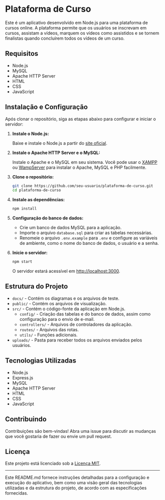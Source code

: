 
# Plataforma de Curso

Este é um aplicativo desenvolvido em Node.js para uma plataforma de cursos online. A plataforma permite que os usuários se inscrevam em cursos, assistam a vídeos, marquem os vídeos como assistidos e se tornem finalistas quando concluírem todos os vídeos de um curso.

## Requisitos

- Node.js
- MySQL
- Apache HTTP Server
- HTML
- CSS
- JavaScript

## Instalação e Configuração

Após clonar o repositório, siga as etapas abaixo para configurar e iniciar o servidor:

1. **Instale o Node.js:**

   Baixe e instale o Node.js a partir do [site oficial](https://nodejs.org/).

2. **Instale o Apache HTTP Server e o MySQL:**

   Instale o Apache e o MySQL em seu sistema. Você pode usar o [XAMPP](https://www.apachefriends.org/index.html) ou [WampServer](https://www.wampserver.com/en/) para instalar o Apache, MySQL e PHP facilmente.

3. **Clone o repositório:**

   ```bash
   git clone https://github.com/seu-usuario/plataforma-de-curso.git
   cd plataforma-de-curso
   ```

4. **Instale as dependências:**

   ```bash
   npm install
   ```

5. **Configuração do banco de dados:**

   - Crie um banco de dados MySQL para a aplicação.
   - Importe o arquivo `database.sql` para criar as tabelas necessárias.
   - Renomeie o arquivo `.env.example` para `.env` e configure as variáveis de ambiente, como o nome do banco de dados, o usuário e a senha.

6. **Inicie o servidor:**

   ```bash
   npm start
   ```

   O servidor estará acessível em [http://localhost:3000](http://localhost:3000).

## Estrutura do Projeto

- `docs/` - Contém os diagramas e os arquivos de teste.
- `public/` - Contém os arquivos de visualização.
- `src/` - Contém o código-fonte da aplicação em Node.js.
  - `config/` - Criação das tabelas e do banco de dados, assim como configuração para o envio de e-mail.
  - `controllers/` - Arquivos de controladores da aplicação.
  - `routes/` - Arquivos das rotas.
  - `utils/` - Funções adicionais.
- `uploads/` - Pasta para receber todos os arquivos enviados pelos usuários.

## Tecnologias Utilizadas

- Node.js
- Express.js
- MySQL
- Apache HTTP Server
- HTML
- CSS
- JavaScript

## Contribuindo

Contribuições são bem-vindas! Abra uma issue para discutir as mudanças que você gostaria de fazer ou envie um pull request.

## Licença

Este projeto está licenciado sob a [Licença MIT](LICENSE).

---

Este README.md fornece instruções detalhadas para a configuração e execução do aplicativo, bem como uma visão geral das tecnologias utilizadas e da estrutura do projeto, de acordo com as especificações fornecidas.